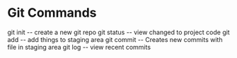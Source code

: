 # Git Commands

git init -- create a new git repo
git status -- view changed to project code
git add -- add things to staging area
git commit -- Creates new commits with file in staging area
git log -- view recent commits